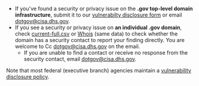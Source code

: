 * If you've found a security or privacy issue on the **.gov top-level domain infrastructure**, submit it to our [vulnerabilty disclosure form](https://forms.office.com/Pages/ResponsePage.aspx?id=bOfNPG2UEkq7evydCEI1SqHke9Gh6wJEl3kQ5EjWUKlUMTZZS1lBVkxHUzZURFpLTkE2NEJFVlhVRi4u) or email dotgov@cisa.dhs.gov.
* If you see a security or privacy issue on **an individual .gov domain**, check [current-full.csv](https://flatgithub.com/cisagov/dotgov-data/blob/main/?filename=current-full.csv) or [Whois](https://domains.dotgov.gov/dotgov-web/registration/whois.xhtml) (same data) to check whether the domain has a security contact to report your finding directly. You are welcome to Cc dotgov@cisa.dhs.gov on the email.
  * If you are unable to find a contact or receive no response from the security contact, email dotgov@cisa.dhs.gov.

Note that most federal (executive branch) agencies maintain a [vulnerability disclosure policy](https://github.com/cisagov/vdp-in-fceb/).
